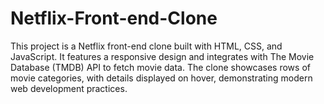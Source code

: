 # Netflix-Front-end-Clone
This project is a Netflix front-end clone built with HTML, CSS, and JavaScript. It features a responsive design and integrates with The Movie Database (TMDB) API to fetch movie data. The clone showcases rows of movie categories, with details displayed on hover, demonstrating modern web development practices.
